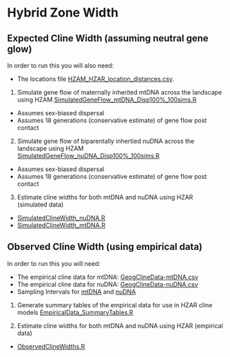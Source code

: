 # Hybrid Zone Width

## Expected Cline Width (assuming neutral gene glow)

In order to run this you will also need:
* The locations file [HZAM_HZAR_location_distances.csv](https://github.com/squisquater/Red-Fox-Hybrid-Zone-Dynamics/blob/main/06.Hybrid-Zone-Width/HZAM_HZAR_location_distances.csv).

01. Simulate gene flow of maternally inherited mtDNA across the landscape using HZAM [SimulatedGeneFlow_mtDNA_Disp100%_100sims.R](https://github.com/squisquater/Red-Fox-Hybrid-Zone-Dynamics/blob/main/06.Hybrid-Zone-Width/SimulatedGeneFlow_mtDNA_Disp100%25_100sims.R)
  * Assumes sex-biased dispersal
  * Assumes 18 generations (conservative estimate) of gene flow post contact
  
02. Simulate gene flow of biparentally inhertied nuDNA across the landscape using HZAM [SimulatedGeneFlow_nuDNA_Disp100%_100sims.R](https://github.com/squisquater/Red-Fox-Hybrid-Zone-Dynamics/blob/main/06.Hybrid-Zone-Width/SimulatedGeneFlow_nuDNA_Disp100%25_100sims.R)
  * Assumes sex-biased dispersal
  * Assumes 18 generations (conservative estimate) of gene flow post contact
  
03. Estimate cline widths for both mtDNA and nuDNA using HZAR (simulated data)
  * [SimulatedClineWidth_nuDNA.R]()
  * [SimulatedClineWidth_mtDNA.R]()

## Observed Cline Width (using empirical data)
In order to run this you will need:
* The empirical cline data for mtDNA: [GeogClineData-mtDNA.csv](https://github.com/squisquater/Red-Fox-Hybrid-Zone-Dynamics/blob/main/06.Hybrid-Zone-Width/GeogClineData-mtDNA.csv)
* The empirical cline data for nuDNA: [GeogClineData-nuDNA.csv](https://github.com/squisquater/Red-Fox-Hybrid-Zone-Dynamics/blob/main/06.Hybrid-Zone-Width/GeogClineData-nuDNA.csv)
* Sampling Intervals for [mtDNA](https://github.com/squisquater/Red-Fox-Hybrid-Zone-Dynamics/blob/main/06.Hybrid-Zone-Width/GeogCline-SamplingIntervals-mtDNA.csv) and [nuDNA](https://github.com/squisquater/Red-Fox-Hybrid-Zone-Dynamics/blob/main/06.Hybrid-Zone-Width/GeogCline-SamplingIntervals-nuDNA.csv)

01. Generate summary tables of the empirical data for use in HZAR cline models [EmpiricalData_SummaryTables.R](https://github.com/squisquater/Red-Fox-Hybrid-Zone-Dynamics/blob/main/06.Hybrid-Zone-Width/EmpiricalData_SummaryTables.R)

3. Estimate cline widths for both mtDNA and nuDNA using HZAR (empirical data)
 * [ObservedClineWidths.R](https://github.com/squisquater/Red-Fox-Hybrid-Zone-Dynamics/blob/main/06.Hybrid-Zone-Width/ObservedClineWidths.R)
